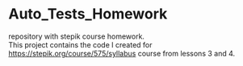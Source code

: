 # Auto_Tests_Homework
 repository with stepik course homework.  
 This project contains the code I created for https://stepik.org/course/575/syllabus course from lessons 3 and 4.  
 